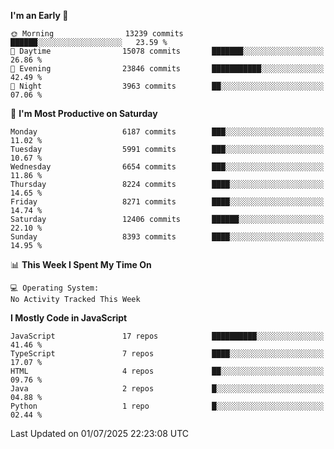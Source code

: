 <!--START_SECTION:waka-->
**I'm an Early 🐤** 

```text
🌞 Morning                13239 commits       ██████░░░░░░░░░░░░░░░░░░░   23.59 % 
🌆 Daytime                15078 commits       ███████░░░░░░░░░░░░░░░░░░   26.86 % 
🌃 Evening                23846 commits       ███████████░░░░░░░░░░░░░░   42.49 % 
🌙 Night                  3963 commits        ██░░░░░░░░░░░░░░░░░░░░░░░   07.06 % 
```
📅 **I'm Most Productive on Saturday** 

```text
Monday                   6187 commits        ███░░░░░░░░░░░░░░░░░░░░░░   11.02 % 
Tuesday                  5991 commits        ███░░░░░░░░░░░░░░░░░░░░░░   10.67 % 
Wednesday                6654 commits        ███░░░░░░░░░░░░░░░░░░░░░░   11.86 % 
Thursday                 8224 commits        ████░░░░░░░░░░░░░░░░░░░░░   14.65 % 
Friday                   8271 commits        ████░░░░░░░░░░░░░░░░░░░░░   14.74 % 
Saturday                 12406 commits       ██████░░░░░░░░░░░░░░░░░░░   22.10 % 
Sunday                   8393 commits        ████░░░░░░░░░░░░░░░░░░░░░   14.95 % 
```


📊 **This Week I Spent My Time On** 

```text
💻 Operating System: 
No Activity Tracked This Week
```

**I Mostly Code in JavaScript** 

```text
JavaScript               17 repos            ██████████░░░░░░░░░░░░░░░   41.46 % 
TypeScript               7 repos             ████░░░░░░░░░░░░░░░░░░░░░   17.07 % 
HTML                     4 repos             ██░░░░░░░░░░░░░░░░░░░░░░░   09.76 % 
Java                     2 repos             █░░░░░░░░░░░░░░░░░░░░░░░░   04.88 % 
Python                   1 repo              █░░░░░░░░░░░░░░░░░░░░░░░░   02.44 % 
```




 Last Updated on 01/07/2025 22:23:08 UTC
<!--END_SECTION:waka-->

<!--
**likaiqiang/likaiqiang** is a ✨ _special_ ✨ repository because its `README.md` (this file) appears on your GitHub profile.

Here are some ideas to get you started:

- 🔭 I’m currently working on ...
- 🌱 I’m currently learning ...
- 👯 I’m looking to collaborate on ...
- 🤔 I’m looking for help with ...
- 💬 Ask me about ...
- 📫 How to reach me: ...
- 😄 Pronouns: ...
- ⚡ Fun fact: ...
-->
